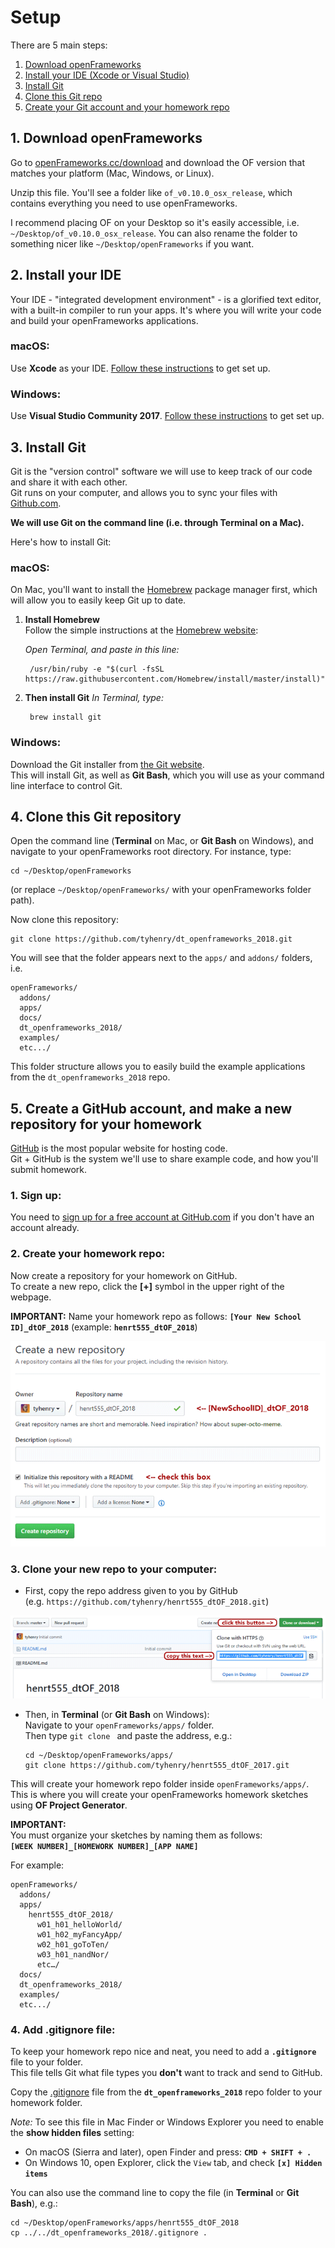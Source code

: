 # Setup

There are 5 main steps:

 1. [Download openFrameworks](#1-download-openframeworks)
 2. [Install your IDE (Xcode or Visual Studio)](#2-setup-your-ide)
 3. [Install Git](#3-install-git)
 4. [Clone this Git repo](#4-clone-this-git-repository)
 5. [Create your Git account and your homework repo](#5-create-a-github-account-and-make-a-new-repository-for-your-homework)


## 1. Download openFrameworks

Go to [openFrameworks.cc/download](http://openframeworks.cc/download/) and download the OF version that matches your platform (Mac, Windows, or Linux).

Unzip this file. You'll see a folder like `of_v0.10.0_osx_release`, which contains everything you need to use openFrameworks. 

I recommend placing OF on your Desktop so it's easily accessible, i.e. `~/Desktop/of_v0.10.0_osx_release`.  You can also rename the folder to something nicer like `~/Desktop/openFrameworks` if you want.


## 2. Install your IDE

Your IDE - "integrated development environment" - is a glorified text editor, with a built-in compiler to run your apps.  It's where you will write your code and build your openFrameworks applications.

### macOS:
Use **Xcode** as your IDE. [Follow these instructions](http://openframeworks.cc/setup/xcode/) to get set up.  

### Windows:
Use **Visual Studio Community 2017**.  [Follow these instructions](http://openframeworks.cc/setup/vs/) to get set up.  


## 3. Install Git

Git is the "version control" software we will use to keep track of our code and share it with each other.  
Git runs on your computer, and allows you to sync your files with [Github.com](https://github.com/join).

__We will use Git on the command line (i.e. through Terminal on a Mac).__

Here's how to install Git:

### macOS:

On Mac, you'll want to install the [Homebrew](http://brew.sh/) package manager first, which will allow you to easily keep Git up to date.

1. **Install Homebrew**  
    Follow the simple instructions at the [Homebrew website](https://brew.sh/): 
    
    _Open Terminal, and paste in this line:_
    
        /usr/bin/ruby -e "$(curl -fsSL https://raw.githubusercontent.com/Homebrew/install/master/install)"
    

2. **Then install Git**
     _In Terminal, type:_ 
        
        brew install git

### Windows:

Download the Git installer from [the Git website](https://git-scm.com/download/win).  
This will install Git, as well as __Git Bash__, which you will use as your command line interface to control Git.


## 4. Clone this Git repository

Open the command line (__Terminal__ on Mac, or __Git Bash__ on Windows), and navigate to your openFrameworks root directory. For instance, type:

    cd ~/Desktop/openFrameworks
    
(or replace `~/Desktop/openFrameworks/` with your openFrameworks folder path).

Now clone this repository:

    git clone https://github.com/tyhenry/dt_openframeworks_2018.git

You will see that the folder appears next to the `apps/` and `addons/` folders, i.e.

```
openFrameworks/
  addons/
  apps/
  docs/
  dt_openframeworks_2018/
  examples/
  etc.../
```

This folder structure allows you to easily build the example applications from the `dt_openframeworks_2018` repo.


## 5. Create a GitHub account, and make a new repository for your homework

[GitHub](https://github.com/join) is the most popular website for hosting code.  
Git + GitHub is the system we'll use to share example code, and how you'll submit homework.

### 1. Sign up:  
  You need to [sign up for a free account at GitHub.com](https://github.com/join) if you don't have an account already.

### 2. Create your homework repo:   
  Now create a repository for your homework on GitHub.  
  To create a new repo, click the **[+]** symbol in the upper right of the webpage.  

  **IMPORTANT:**
  Name your homework repo as follows:
  **`[Your New School ID]_dtOF_2018`** (example: **`henrt555_dtOF_2018`**)
    
  ![(create repo screenshot)](github_create_repo.png)
       
### 3. Clone your new repo to your computer: 

  - First, copy the repo address given to you by GitHub  
    (e.g. `https://github.com/tyhenry/henrt555_dtOF_2018.git`) 

  ![(clone repo screenshot)](github_clone_link.png)

  - Then, in **Terminal** (or **Git Bash** on Windows):  
    Navigate to your `openFrameworks/apps/` folder.  
    Then type `git clone ` and paste the address, e.g.:   
    
        cd ~/Desktop/openFrameworks/apps/ 
        git clone https://github.com/tyhenry/henrt555_dtOF_2017.git

  This will create your homework repo folder inside `openFrameworks/apps/`.  
  This is where you will create your openFrameworks homework sketches using **OF Project Generator**.
  
  **IMPORTANT:**  
  You must organize your sketches by naming them as follows:  
  **`[WEEK NUMBER]_[HOMEWORK NUMBER]_[APP NAME]`**

  For example:

  ```
  openFrameworks/
    addons/
    apps/
      henrt555_dtOF_2018/
        w01_h01_helloWorld/
        w01_h02_myFancyApp/
        w02_h01_goToTen/ 
        w03_h01_nandNor/ 
        etc…/
    docs/
    dt_openframeworks_2018/
    examples/
    etc.../
  ```


### 4. Add .gitignore file:

  To keep your homework repo nice and neat, you need to add a **`.gitignore`** file to your folder.  
  This file tells Git what file types you __don't__ want to track and send to GitHub. 
    
  Copy the [.gitignore](https://raw.githubusercontent.com/tyhenry/dt_openframeworks_2018/master/.gitignore) file from the **`dt_openframeworks_2018`** repo folder to your homework folder. 

  _Note:_ To see this file in Mac Finder or Windows Explorer you need to enable the **show hidden files** setting:  
   *  On macOS (Sierra and later), open Finder and press: **`CMD + SHIFT + .`**
   *  On Windows 10, open Explorer, click the `View` tab, and check **`[x] Hidden items`**

  You can also use the command line to copy the file (in **Terminal** or **Git Bash**), e.g.:  

  ```shell
  cd ~/Desktop/openFrameworks/apps/henrt555_dtOF_2018 
  cp ../../dt_openframeworks_2018/.gitignore .
  ```

